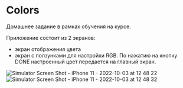 # Colors

Домашнее задание в рамках обучения на курсе.

Приложение состоит из 2 экранов: 
- экран отображения цвета
- экран с ползунками для настройки RGB. По нажатию на кнопку DONE настроенный цвет передается на главный экран.

![Simulator Screen Shot - iPhone 11 - 2022-10-03 at 12 48 22](https://user-images.githubusercontent.com/96779882/193549138-a21271c5-e310-4af7-9387-74afeaf8ab70.png)
![Simulator Screen Shot - iPhone 11 - 2022-10-03 at 12 48 32](https://user-images.githubusercontent.com/96779882/193549187-e3177baf-d0d1-4bf3-a77b-b0b62d4b3cf0.png)
